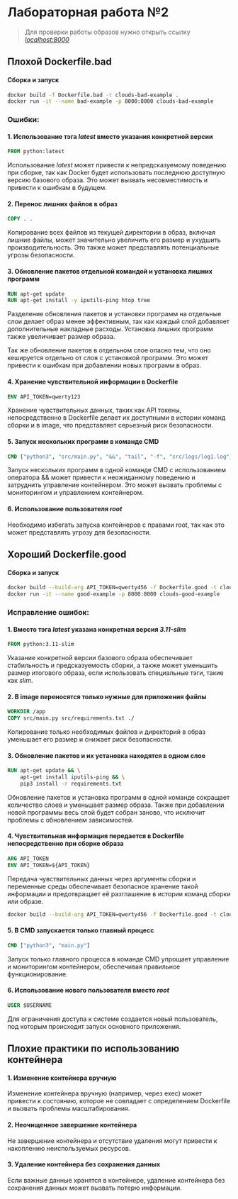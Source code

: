 # Лабораторная работа №2

> Для проверки работы образов нужно открыть ссылку [*localhost:8000*](http://localhost:8000)

## Плохой Dockerfile.bad

#### Сборка и запуск
```bash
docker build -f Dockerfile.bad -t clouds-bad-example .
docker run -it --name bad-example -p 8000:8000 clouds-bad-example
```

### Ошибки:

#### 1. Использование тэга *latest* вместо указания конкретной версии

```Dockerfile
FROM python:latest
```

Использование *latest* может привести к непредсказуемому поведению при сборке, так как Docker будет использовать последнюю доступную версию базового образа. Это может вызвать несовместимость и привести к ошибкам в будущем.

#### 2. Перенос лишних файлов в образ

```Dockerfile
COPY . .
```

Копирование всех файлов из текущей директории в образ, включая лишние файлы, может значительно увеличить его размер и ухудшить производительность. Это также может представлять потенциальные угрозы безопасности.

#### 3. Обновление пакетов отдельной командой и установка лишних программ

```Dockerfile
RUN apt-get update
RUN apt-get install -y iputils-ping htop tree
```

Разделение обновления пакетов и установки программ на отдельные слои делает образ менее эффективным, так как каждый слой добавляет дополнительные накладные расходы. Установка лишних программ также увеличивает размер образа.

Так же обновление пакетов в отдельном слое опасно тем, что оно кешируется отдельно от слоя с установкой программ. Это может привести к ошибкам при добавлении новых программ в образ.

#### 4. Хранение чувствительной информации в Dockerfile 

```Dockerfile
ENV API_TOKEN=qwerty123
```

Хранение чувствительных данных, таких как API токены, непосредственно в Dockerfile делает их доступными в истории команд сборки и в image, что представляет серьезный риск безопасности.

#### 5. Запуск нескольких программ в команде CMD

```Dockerfile
CMD ["python3", "src/main.py", "&&", "tail", "-f", "src/logs/log1.log"]
```

Запуск нескольких программ в одной команде CMD с использованием оператора && может привести к неожиданному поведению и затруднить управление контейнером. Это может вызвать проблемы с мониторингом и управлением контейнером.

#### 6. Использование пользователя *root*

Необходимо избегать запуска контейнеров с правами root, так как это может представлять угрозу для безопасности.

## Хороший Dockerfile.good

#### Сборка и запуск
```bash
docker build --build-arg API_TOKEN=qwerty456 -f Dockerfile.good -t clouds-good-example .
docker run -it --name good-example -p 8000:8000 clouds-good-example
```

### Исправление ошибок:

#### 1. Вместо тэга *latest* указана конкретная версия *3.11-slim*

```Dockerfile
FROM python:3.11-slim
```

Указание конкретной версии базового образа обеспечивает стабильность и предсказуемость сборки, а также может уменьшить размер итогового образа, если использовать специальные тэги, такие как *slim*.

#### 2. В image переносятся только нужные для приложения файлы

```Dockerfile
WORKDIR /app
COPY src/main.py src/requirements.txt ./
```

Копирование только необходимых файлов и директорий в образ уменьшает его размер и снижает риск безопасности.

#### 3. Обновление пакетов и их установка находятся в одном слое

```Dockerfile
RUN apt-get update && \
    apt-get install iputils-ping && \
    pip3 install -r requirements.txt
```

Обновление пакетов и установка программ в одной команде сокращает количество слоев и уменьшает размер образа. Также при добавлении новой программы весь слой будет собран заново, что исключит проблемы с обновлением зависимостей.

#### 4. Чувствительная информация передается в Dockerfile непосредственно при сборке образа

```Dockerfile
ARG API_TOKEN
ENV API_TOKEN=${API_TOKEN}
```

Передача чувствительных данных через аргументы сборки и переменные среды обеспечивает безопасное хранение такой информации и предотвращает её разглашение в истории команд сборки или образе.

```bash
docker build --build-arg API_TOKEN=qwerty456 -f Dockerfile.good -t clouds-good-example .
```

#### 5. В CMD запускается только главный процесс

```Dockerfile
CMD ["python3", "main.py"]
```

Запуск только главного процесса в команде CMD упрощает управление и мониторингом контейнером, обеспечивая правильное функционирование.

#### 6. Использование нового пользователя вместо *root*

```Dockerfile
USER $USERNAME
```

Для ограничения доступа к системе создается новый пользователь, под которым происходит запуск основного приложения.

## Плохие практики по использованию контейнера

#### 1. Изменение контейнера вручную
Изменение контейнера вручную (например, через exec) может привести к состоянию, которое не совпадает с определением Dockerfile и вызвать проблемы масштабирования.

#### 2. Неочищенное завершение контейнера
Не завершение контейнера и отсутствие удаления могут привести к накоплению неиспользуемых ресурсов.

#### 3. Удаление контейнера без сохранения данных
Если важные данные хранятся в контейнере, удаление контейнера без сохранения данных может вызвать потерю информации.

